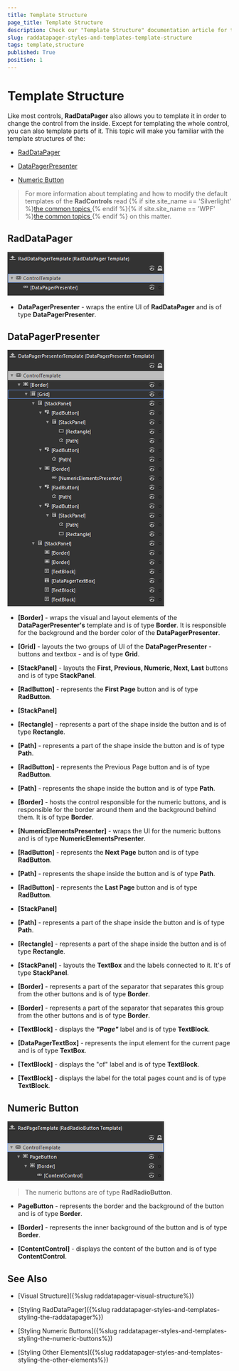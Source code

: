 ```yaml
---
title: Template Structure
page_title: Template Structure
description: Check our "Template Structure" documentation article for the RadDataPager WPF control.
slug: raddatapager-styles-and-templates-template-structure
tags: template,structure
published: True
position: 1
---
```


# Template Structure



Like most controls, __RadDataPager__ also allows you to template it in order to change the control from the inside. Except for templating the whole control, you can also template parts of it. This topic will make you familiar with the template structures of the:

* [RadDataPager](#raddatapager)

* [DataPagerPresenter](#datapagerpresenter)

* [Numeric Button](#numeric-button)

>For more information about templating and how to modify the default templates of the __RadControls__ read {% if site.site_name == 'Silverlight' %}[the common topics ](http://www.telerik.com/help/silverlight/common-styling-appearance-edit-control-templates-blend.html){% endif %}{% if site.site_name == 'WPF' %}[the common topics ](http://www.telerik.com/help/wpf/common-styling-appearance-edit-control-templates-blend.html){% endif %} on this matter.

## RadDataPager

![](images/RadDataPager_Styles_and_Templates_01.png)

* __DataPagerPresenter__ - wraps the entire UI of __RadDataPager__ and is of type __DataPagerPresenter__.

## DataPagerPresenter

![](images/RadDataPager_Styles_and_Templates_02.png)

* __[Border]__ - wraps the visual and layout elements of the __DataPagerPresenter's__ template and is of type __Border__. It is responsible for the background and the border color of the __DataPagerPresenter__.

* __[Grid]__ - layouts the two groups of UI of the __DataPagerPresenter__ - buttons and textbox - and is of type __Grid__.

* __[StackPanel]__ - layouts the __First, Previous, Numeric, Next, Last__ buttons and is of type __StackPanel__.

* __[RadButton]__ - represents the __First Page__ button and is of type __RadButton__.

* __[StackPanel]__

* __[Rectangle]__ - represents a part of the shape inside the button and is of type __Rectangle__.

* __[Path]__ - represents a part of the shape inside the button and is of type __Path__.

* __[RadButton]__ - represents the Previous Page button and is of type __RadButton__.

* __[Path]__ - represents the shape inside the button and is of type __Path__.

* __[Border]__ - hosts the control responsible for the numeric buttons, and is responsible for the border around them and the background behind them. It is of type __Border__.

* __[NumericElementsPresenter]__ - wraps the UI for the numeric buttons and is of type __NumericElementsPresenter__.

* __[RadButton]__ - represents the __Next Page__ button and is of type __RadButton__.

* __[Path]__ - represents the shape inside the button and is of type __Path__.

* __[RadButton]__ - represents the __Last Page__ button and is of type __RadButton__.

* __[StackPanel]__

* __[Path]__ - represents a part of the shape inside the button and is of type __Path__.

* __[Rectangle]__ - represents a part of the shape inside the button and is of type __Rectangle__.

* __[StackPanel]__ - layouts the __TextBox__ and the labels connected to it. It's of type __StackPanel__.

* __[Border]__ - represents a part of the separator that separates this group from the other buttons and is of type __Border__.

* __[Border]__ - represents a part of the separator that separates this group from the other buttons and is of type __Border__.

* __[TextBlock]__ - displays the ___"Page"___ label and is of type __TextBlock__.

* __[DataPagerTextBox]__ - represents the input element for the current page and is of type __TextBox__.

* __[TextBlock]__ - displays the "of" label and is of type __TextBlock__.

* __[TextBlock]__ - displays the label for the total pages count and is of type __TextBlock__.

## Numeric Button

![](images/RadDataPager_Styles_and_Templates_03.png)

>The numeric buttons are of type __RadRadioButton__.

* __PageButton__ - represents the border and the background of the button and is of type __Border__.

* __[Border]__ - represents the inner background of the button and is of type __Border__.

* __[ContentControl]__ - displays the content of the button and is of type __ContentControl__.

## See Also

 * [Visual Structure]({%slug raddatapager-visual-structure%})

 * [Styling RadDataPager]({%slug raddatapager-styles-and-templates-styling-the-raddatapager%})

 * [Styling Numeric Buttons]({%slug raddatapager-styles-and-templates-styling-the-numeric-buttons%})

 * [Styling Other Elements]({%slug raddatapager-styles-and-templates-styling-the-other-elements%})
